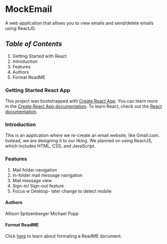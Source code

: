 # **MockEmail**
A web application that allows you to view emails and send/delete emails using ReactJS.

## ***Table of Contents***
  1. Getting Started with React
  2. Introduction
  3. Features
  4. Authors
  5. Format ReadME

### Getting Started React App
  This project was bootstrapped with [Create React App](https://github.com/facebook/create-react-app).
  You can learn more in the [Create React App documentation](https://facebook.github.io/create-react-app/docs/getting-started).
  To learn React, check out the [React documentation](https://reactjs.org/).

### Introduction
  This is an application where we re-create an email website, like Gmail.com. Instead, we are designing it to our liking.
  We planned on using ReactJS, which includes HTML, CSS, and JavaScript.

### Features
  1. Mail folder navigation
  2. In-folder mail message navigation
  3. Mail message view
  4. Sign-in/ Sign-out feature
  5. Focus w Desktop- later change to detect mobile

#### Authors
  Allison Spitzenberger
  Michael Popp

#### Format ReadME
  Click [here](https://github.com/tchapi/markdown-cheatsheet/blob/master/README.md) to learn about formating a ReadME document.
